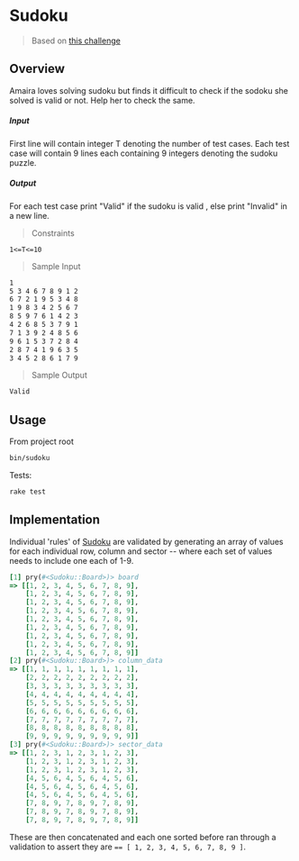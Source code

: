 # Sudoku

> Based on [this challenge](https://www.hackerrank.com/contests/cafinale/challenges/sudoku-1)

## Overview

Amaira loves solving sudoku but finds it difficult to check if the sodoku she solved is valid or not. Help her to check the same.

##### Input
First line will contain integer T denoting the number of test cases. Each test case will contain 9 lines each containing 9 integers denoting the sudoku puzzle.

##### Output
For each test case print "Valid" if the sudoku is valid , else print "Invalid" in a new line.

> Constraints

```plain
1<=T<=10
```

> Sample Input

```sh
1
5 3 4 6 7 8 9 1 2
6 7 2 1 9 5 3 4 8
1 9 8 3 4 2 5 6 7
8 5 9 7 6 1 4 2 3
4 2 6 8 5 3 7 9 1
7 1 3 9 2 4 8 5 6
9 6 1 5 3 7 2 8 4
2 8 7 4 1 9 6 3 5
3 4 5 2 8 6 1 7 9
```

> Sample Output

```sh
Valid
```

## Usage

From project root

```sh
bin/sudoku
```

Tests:

```sh
rake test
```

## Implementation

Individual 'rules' of [Sudoku](https://en.wikipedia.org/wiki/Sudoku) are validated by generating an array of values for each individual row, column and sector -- where each set of values needs to include one each of 1-9.

```rb
[1] pry(#<Sudoku::Board>)> board
=> [[1, 2, 3, 4, 5, 6, 7, 8, 9],
    [1, 2, 3, 4, 5, 6, 7, 8, 9],
    [1, 2, 3, 4, 5, 6, 7, 8, 9],
    [1, 2, 3, 4, 5, 6, 7, 8, 9],
    [1, 2, 3, 4, 5, 6, 7, 8, 9],
    [1, 2, 3, 4, 5, 6, 7, 8, 9],
    [1, 2, 3, 4, 5, 6, 7, 8, 9],
    [1, 2, 3, 4, 5, 6, 7, 8, 9],
    [1, 2, 3, 4, 5, 6, 7, 8, 9]]
[2] pry(#<Sudoku::Board>)> column_data
=> [[1, 1, 1, 1, 1, 1, 1, 1, 1],
    [2, 2, 2, 2, 2, 2, 2, 2, 2],
    [3, 3, 3, 3, 3, 3, 3, 3, 3],
    [4, 4, 4, 4, 4, 4, 4, 4, 4],
    [5, 5, 5, 5, 5, 5, 5, 5, 5],
    [6, 6, 6, 6, 6, 6, 6, 6, 6],
    [7, 7, 7, 7, 7, 7, 7, 7, 7],
    [8, 8, 8, 8, 8, 8, 8, 8, 8],
    [9, 9, 9, 9, 9, 9, 9, 9, 9]]
[3] pry(#<Sudoku::Board>)> sector_data
=> [[1, 2, 3, 1, 2, 3, 1, 2, 3],
    [1, 2, 3, 1, 2, 3, 1, 2, 3],
    [1, 2, 3, 1, 2, 3, 1, 2, 3],
    [4, 5, 6, 4, 5, 6, 4, 5, 6],
    [4, 5, 6, 4, 5, 6, 4, 5, 6],
    [4, 5, 6, 4, 5, 6, 4, 5, 6],
    [7, 8, 9, 7, 8, 9, 7, 8, 9],
    [7, 8, 9, 7, 8, 9, 7, 8, 9],
    [7, 8, 9, 7, 8, 9, 7, 8, 9]]
```

These are then concatenated and each one sorted before ran through a validation to assert they are `== [ 1, 2, 3, 4, 5, 6, 7, 8, 9 ]`.
